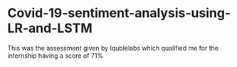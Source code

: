 # Covid-19-sentiment-analysis-using-LR-and-LSTM
This was the assessment given by Iqublelabs which qualified me for the internship having a score of 71%
